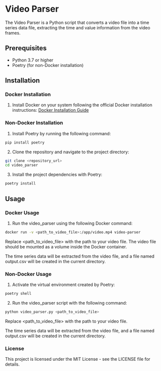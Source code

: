# Video Parser

The Video Parser is a Python script that converts a video file into a time series data file, extracting the time and value information from the video frames.

## Prerequisites

- Python 3.7 or higher
- Poetry (for non-Docker installation)

## Installation

### Docker Installation

1. Install Docker on your system following the official Docker installation instructions: [Docker Installation Guide](https://docs.docker.com/get-docker/)

### Non-Docker Installation

1. Install Poetry by running the following command:

  ```bash
  pip install poetry
  ```

2. Clone the repository and navigate to the project directory:
  ```bash
  git clone <repository_url>
  cd video_parser
  ```

3. Install the project dependencies with Poetry:
  ```bash
  poetry install
  ```

## Usage

### Docker Usage
1. Run the video_parser using the following Docker command:
  ```bash
  docker run -v <path_to_video_file>:/app/video.mp4 video-parser
  ```

Replace <path_to_video_file> with the path to your video file. The video file should be mounted as a volume inside the Docker container.

The time series data will be extracted from the video file, and a file named output.csv will be created in the current directory.

### Non-Docker Usage
1. Activate the virtual environment created by Poetry:
  ```bash
  poetry shell
  ```
2. Run the video_parser script with the following command:
  ```bash
  python video_parser.py <path_to_video_file>
  ```

Replace <path_to_video_file> with the path to your video file.

The time series data will be extracted from the video file, and a file named output.csv will be created in the current directory.

### License
This project is licensed under the MIT License - see the LICENSE file for details.

